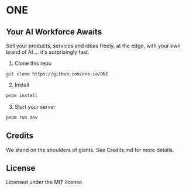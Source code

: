 # ONE

## Your AI Workforce Awaits

Sell your products, services and ideas freely, at the edge, with your own brand of AI  ... it's surprisingly fast. 

1. Clone this repo

```
git clone https://github.com/one-ie/ONE
```

2. Install

```sh
pnpm install
```

3. Start your server

```sh
pnpm run dev
```

## Credits

We stand on the shoulders of giants. See Credits.md for more details.

## License

Licensed under the MIT license
